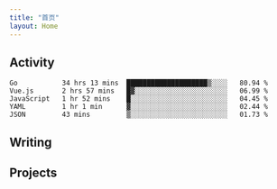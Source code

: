 ```yaml
---
title: "首页"
layout: Home
---
```


## Activity
<!--START_SECTION:waka-->
```text
Go           34 hrs 13 mins  ████████████████████▒░░░░   80.94 % 
Vue.js       2 hrs 57 mins   █▓░░░░░░░░░░░░░░░░░░░░░░░   06.99 % 
JavaScript   1 hr 52 mins    █░░░░░░░░░░░░░░░░░░░░░░░░   04.45 % 
YAML         1 hr 1 min      ▓░░░░░░░░░░░░░░░░░░░░░░░░   02.44 % 
JSON         43 mins         ▒░░░░░░░░░░░░░░░░░░░░░░░░   01.73 % 
```
<!--END_SECTION:waka-->

## Writing
<PindedPosts />

## Projects
<Projects />
